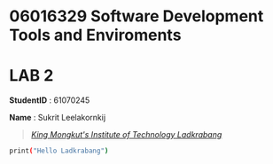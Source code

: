 # 06016329 Software Development Tools and Enviroments
# LAB 2

**StudentID** : 61070245

**Name** : Sukrit Leelakornkij

> *[King Mongkut's Institute of Technology Ladkrabang](https://www.kmitl.ac.th)*

```sh
print("Hello Ladkrabang")
```